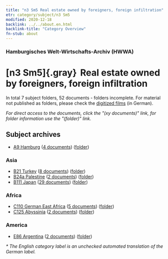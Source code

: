 ```yaml
---
title: "n3 Sm5 Real estate owned by foreigners, foreign infiltration"
etr: category/subject/n3 Sm5
modified: 2020-12-18
backlink: ../../about.en.html
backlink-title: "Category Overview"
fn-stub: about
---
```


### Hamburgisches Welt-Wirtschafts-Archiv (HWWA)
# [n3 Sm5]{.gray}&#8201; Real estate owned by foreigners, foreign infiltration&#160; 





In total 7 subject folders, 52 documents - folders incomplete.
For material not published as folders, please check the [digitized films](/film/h1_sh) (in German).

_For direct access to the documents, click the "(xy documents)" link, for folder information use the "(folder)" link._

## Subject archives


- [A9 Hamburg](../../../geo/about.en.html#A9) (<a href="https://dfg-viewer.de/show/?tx_dlf[id]=https://pm20.zbw.eu/mets/sh/1409xx/140905/1450xx/145036/public.mets.en.xml" target="_blank">4 documents</a>) ([folder](http://purl.org/pressemappe20/folder/sh/140905,145036))

### Asia

- [B21 Turkey](../../../geo/about.en.html#B21) (<a href="https://dfg-viewer.de/show/?tx_dlf[id]=https://pm20.zbw.eu/mets/sh/1411xx/141111/1450xx/145036/public.mets.en.xml" target="_blank">8 documents</a>) ([folder](http://purl.org/pressemappe20/folder/sh/141111,145036))
- [B24a Palestine](../../../geo/about.en.html#B24a) (<a href="https://dfg-viewer.de/show/?tx_dlf[id]=https://pm20.zbw.eu/mets/sh/1411xx/141115/1450xx/145036/public.mets.en.xml" target="_blank">2 documents</a>) ([folder](http://purl.org/pressemappe20/folder/sh/141115,145036))
- [B111 Japan](../../../geo/about.en.html#B111) (<a href="https://dfg-viewer.de/show/?tx_dlf[id]=https://pm20.zbw.eu/mets/sh/1412xx/141272/1450xx/145036/public.mets.en.xml" target="_blank">29 documents</a>) ([folder](http://purl.org/pressemappe20/folder/sh/141272,145036))

### Africa

- [C110 German East Africa](../../../geo/about.en.html#C110) (<a href="https://dfg-viewer.de/show/?tx_dlf[id]=https://pm20.zbw.eu/mets/sh/1414xx/141471/1450xx/145036/public.mets.en.xml" target="_blank">5 documents</a>) ([folder](http://purl.org/pressemappe20/folder/sh/141471,145036))
- [C125 Abyssinia](../../../geo/about.en.html#C125) (<a href="https://dfg-viewer.de/show/?tx_dlf[id]=https://pm20.zbw.eu/mets/sh/1414xx/141482/1450xx/145036/public.mets.en.xml" target="_blank">2 documents</a>) ([folder](http://purl.org/pressemappe20/folder/sh/141482,145036))

### America

- [E86 Argentina](../../../geo/about.en.html#E86) (<a href="https://dfg-viewer.de/show/?tx_dlf[id]=https://pm20.zbw.eu/mets/sh/1416xx/141692/1450xx/145036/public.mets.en.xml" target="_blank">2 documents</a>) ([folder](http://purl.org/pressemappe20/folder/sh/141692,145036))


_* The English category label is an unchecked automated translation of the German label._

